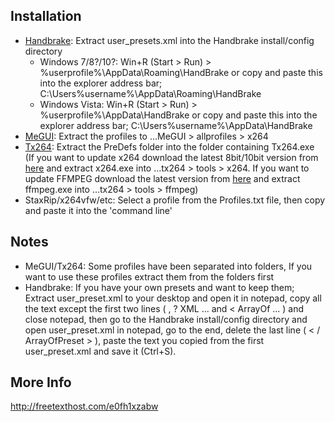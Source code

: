 ## Installation

* [Handbrake](http://www.videohelp.com/tools/HandBrake): Extract user_presets.xml into the Handbrake install/config directory
    * Windows 7/8?/10?: Win+R (Start > Run) > %userprofile%\AppData\Roaming\HandBrake or copy and paste this into the explorer address bar; C:\Users\%username%\AppData\Roaming\HandBrake
    * Windows Vista: Win+R (Start > Run) > %userprofile%\AppData\HandBrake or copy and paste this into the explorer address bar; C:\Users\%username%\AppData\HandBrake
* [MeGUI](http://www.videohelp.com/tools/MeGUI): Extract the profiles to ...MeGUI > allprofiles > x264
* [Tx264](http://www.videohelp.com/tools/TX264): Extract the PreDefs folder into the folder containing Tx264.exe (If you want to update x264 download the latest 8bit/10bit version from [here](http://download.videolan.org/pub/videolan/x264/binaries/) and extract x264.exe into ...tx264 > tools > x264. If you want to update FFMPEG download the latest version from [here](http://ffmpeg.zeranoe.com/builds/) and extract ffmpeg.exe into ...tx264 > tools > ffmpeg)
* StaxRip/x264vfw/etc: Select a profile from the Profiles.txt file, then copy and paste it into the 'command line'

## Notes

* MeGUI/Tx264: Some profiles have been separated into folders, If you want to use these profiles extract them from the folders first
* Handbrake: If you have your own presets and want to keep them; Extract user_preset.xml to your desktop and open it in notepad, copy all the text except the first two lines ( , ? XML ... and < ArrayOf ... ) and close notepad, then go to the Handbrake install/config directory and open user_preset.xml in notepad, go to the end, delete the last line ( < / ArrayOfPreset > ), paste the text you copied from the first user_preset.xml and save it (Ctrl+S). 

## More Info

http://freetexthost.com/e0fh1xzabw
